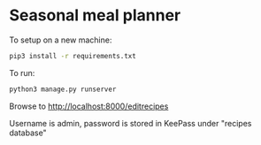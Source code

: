# Seasonal meal planner
To setup on a new machine:
```bash
pip3 install -r requirements.txt
```

To run:

```bash
python3 manage.py runserver
``` 

Browse to [http://localhost:8000/editrecipes](http://localhost:8000/editrecipes)

Username is admin, password is stored in KeePass under "recipes database"
